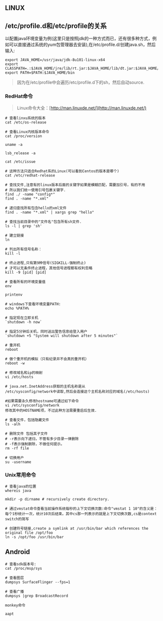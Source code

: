 ## LINUX

## /etc/profile.d和/etc/profile的关系

以配置java环境变量为例(这里只是按照jdk的一种方式而已，还有很多种方式，例如可以直接通过系统的yum包管理器去安装),在/etc/profile.d/创建java.sh，然后输入:

```shell
export JAVA_HOME=/usr/java/jdk-8u101-linux-x64
export CLASSPATH=.:$JAVA_HOME/jre/lib/rt.jar:$JAVA_HOME/lib/dt.jar:$JAVA_HOME/lib/tools.jar
export PATH=$PATH:$JAVA_HOME/bin
```

>因为在/etc/profile中会遍历/etc/profile.d下的sh，然后自动source.

### RedHat命令

>Linux命令大全：[http://man.linuxde.net/](http://man.linuxde.net/)

```shell
# 查看linxu系统的版本
cat /etc/os-release

# 查看Linux内核版本命令
cat /proc/version

uname -a

lsb_release -a

cat /etc/issue

# 这种方法只适合Redhat系的Linux(可以看到Centos的版本是哪个)
cat /etc/redhat-release

# 查找文件,注意有的linux版本后面的关键字如果是模糊匹配，需要加引号，有的不用
# 所以我们统一使用引号包裹关键字.
find ./ -name "config*"
find . -name "*.xml"

# 递归查找所有包含hello的xml文件
find . -name "*.xml" | xargs grep "hello"

# 查找当前目录中的"文件名"包含所有sh文件.
ls -l | grep 'sh'

# 建立链接
ln

# 列出所有信号名称：
kill -l

# 终止进程,只有第9种信号(SIGKILL-强制终止)
# 才可以无条件终止进程，其他信号进程都有权利忽略
kill -9 [pid] [pid]

# 查看所有的环境变量值
env

printenv

# windows下查看环境变量PATH:
echo %PATH%

# 指定现在立即关机
`shutdown -h now`

# 指定5分钟后关机，同时送出警告信息给登入用户
`shutdown +5 "System will shutdown after 5 minutes"`

# 重开机
reboot

# 做个重开机的模拟（只有纪录并不会真的重开机）
reboot -w

# 修改域名和ip的映射
vi /etc/hosts

# java.net.InetAddress获取的主机名称是从
/etc/sysconfig/network中读取,然后会连接这个主机名称对应的域名(/etc/hosts)

#如果需要永久修改hostname可通过如下命令
vi /etc/sysconfig/network
修改其中的HOSTNAME项，不过此种方法需要重启后生效.

# 查看文件，包括隐藏文件
ls -alh

# 删除文件 包括其子文件
# -r表示向下递归，不管有多少目录一律删除
# -f表示强制删除，不做任何提示。
rm -rf file

# 切换用户
su -username
```

### Unix常用命令

```shell
# 查看java的位置
whereis java

mkdir -p dirname # recursively create directory.

# 通过vmstat命令查看当前操作系统每秒的上下文切换次数:命令"vmstat 1 10"的含义是：每个1秒统计一次，统计10次后结束。其中cs那一列表示的就是上下文切换次数,cs是context switch的简写

# 创建符号链接,create a symlink at /usr/bin/bar which references the original file /opt/foo
ln -s /opt/foo /usr/bin/bar
```

## Android

```
# 查看sdk版本号: 
cat /proc/msp/sys

# 查看图层
dumpsys SurfaceFlinger --fps=1

# 查看广播
dumpsys |grep BroadcastRecord

monkey命令

aapt
```